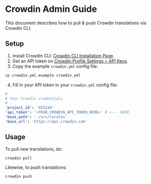 # Crowdin Admin Guide

This document describes how to pull & push Crowdin translations via Crowdin CLI.

## Setup

1. Install Crowdin CLI: [Crowdin CLI Installation Page](https://support.crowdin.com/cli-tool/#installation).
2. Get an API token on [Crowdin Profile Settings > API Keys](https://crowdin.com/settings#api-key).
3. Copy the example `crowdin.yml` config file:
```sh
cp crowdin.yml.example crowdin.yml
```
4. Fill in your API token in your `crowdin.yml` config file:
```yml
#
# Your Crowdin credentials
#
'project_id': '453244'
'api_token': '<YOUR_CROWDIN_API_TOKEN_HERE>' # <--- HERE
'base_path': './src/locales'
'base_url': 'https://api.crowdin.com'
```

## Usage

To pull new translations, do:
```sh
crowdin pull
```

Likewise, to push translations:
```
crowdin push
```